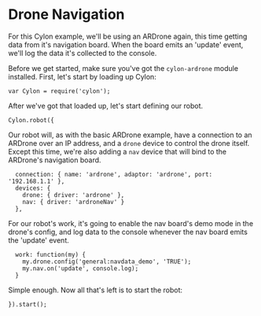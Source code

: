 # Drone Navigation

For this Cylon example, we'll be using an ARDrone again, this time getting data
from it's navigation board. When the board emits an 'update' event, we'll log
the data it's collected to the console.

Before we get started, make sure you've got the `cylon-ardrone` module
installed. First, let's start by loading up Cylon:

    var Cylon = require('cylon');

After we've got that loaded up, let's start defining our robot.

    Cylon.robot({

Our robot will, as with the basic ARDrone example, have a connection to an
ARDrone over an IP address, and a `drone` device to control the drone itself.
Except this time, we're also adding a `nav` device that will bind to the
ARDrone's navigation board.

      connection: { name: 'ardrone', adaptor: 'ardrone', port: '192.168.1.1' },
      devices: {
        drone: { driver: 'ardrone' },
        nav: { driver: 'ardroneNav' }
      },

For our robot's work, it's going to enable the nav board's demo mode in the
drone's config, and log data to the console whenever the nav board emits the
'update' event.

      work: function(my) {
        my.drone.config('general:navdata_demo', 'TRUE');
        my.nav.on('update', console.log);
      }

Simple enough. Now all that's left is to start the robot:

    }).start();
